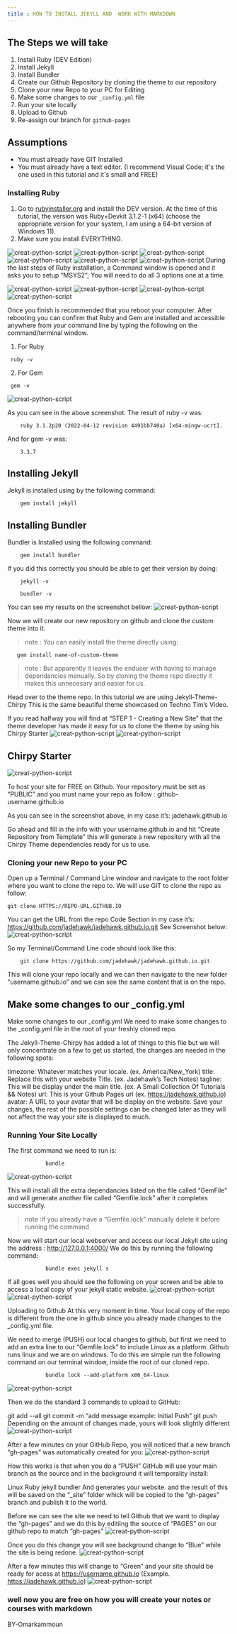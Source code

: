 ```yaml
---
title : HOW TO INSTALL JEKYLL AND  WORK WITH MARKDOWN
---
```

## The Steps we will take

1. Install Ruby (DEV Edition)
2. Install Jekyll
3. Install Bundler
4. Create our Github Repository by cloning the theme to our repository
5. Clone your new Repo to your PC for Editing
6. Make some changes to our `_config.yml` file
7. Run your site locally
8. Upload to Github
9. Re-assign our branch for `github-pages`

## Assumptions

- You must already have GIT Installed
- You must already have a text editor. (I recommend Visual Code; it's the one used in this tutorial and it's small and FREE)

### Installing Ruby

1. Go to [rubyinstaller.org](https://rubyinstaller.org/) and install the DEV version. At the time of this tutorial, the version was Ruby+Devkit 3.1.2-1 (x64) (choose the appropriate version for your system, I am using a 64-bit version of Windows 11).
2. Make sure you install EVERYTHING.


![creat-python-script](/assets/Images/1.png)
![creat-python-script](/assets/Images/2.png)
![creat-python-script](/assets/Images/3.png)
![creat-python-script](/assets/Images/4.png)
![creat-python-script](/assets/Images/5.png)
![creat-python-script](/assets/Images/6.png)
During the last steps of Ruby installation, a Command window is opened and it asks you to setup “MSYS2”; You will need to do all 3 options one at a time.

![creat-python-script](/assets/Images/7.png)
![creat-python-script](/assets/Images/8.png)
![creat-python-script](/assets/Images/9.png)
![creat-python-script](/assets/Images/0.png)



Once you finish is recommended that you reboot your computer.
After rebooting you can confirm that Ruby and Gem are installed and accessible anywhere from your command line by typing the following on the command/terminal window.


1. For Ruby
```
 ruby -v

```
2. For Gem
```
 gem -v

```
![creat-python-script](/assets/Images/11.png)

As you can see in the above screenshot.
The result of ruby -v was:
```
    ruby 3.1.2p20 (2022-04-12 revision 4491bb740a) [x64-mingw-ucrt].  

```
And for gem -v was:
```
    3.3.7

```
## Installing Jekyll
Jekyll is installed using by the following command:

```
    gem install jekyll

```
## Installing Bundler
Bundler is Installed using the following command:
```
    gem install bundler

```
If you did this correctly you should be able to get their version by doing:


```
    jekyll -v

    bundler -v

```
You can see my results on the screenshot bellow:
![creat-python-script](/assets/Images/22.png)

Now we will create our new repository on github and clone the custom theme into it.

> note : You can easily install the theme directly using:
```
   gem install name-of-custom-theme

```
> note : But apparently it leaves the enduser with having to manage dependancies manually.
So by cloning the theme repo directly it makes this unnecesary and easier for us.



Head over to the theme repo. In this tutorial we are using Jekyll-Theme-Chirpy This is the same beautiful theme showcased on Techno Tim’s Video.

If you read halfway you will find at “STEP 1 - Creating a New Site” that the theme developer has made it easy for us to clone the theme by using his Chirpy Starter
![creat-python-script](/assets/Images/33.png)
![creat-python-script](/assets/Images/44.png)

## Chirpy Starter
![creat-python-script](/assets/Images/55.png)



To host your site for FREE on Github. Your repository must be set as “PUBLIC” and you must name your repo as follow : github-username.github.io

As you can see in the screenshot above, in my case it’s: jadehawk.github.io

Go ahead and fill in the info with your username.github.io and hit “Create Repository from Template” this will generate a new repository with all the Chirpy Theme dependencies ready for us to use.

### Cloning your new Repo to your PC
Open up a Terminal / Command Line window and navigate to the root folder where you want to clone the repo to.
We will use GIT to clone the repo as follow:

```
git clone HTTPS://REPO-URL.GITHUB.IO

```
You can get the URL from the repo Code Section in my case it’s: https://github.com/jadehawk/jadehawk.github.io.git See Screenshot below:
![creat-python-script](/assets/Images/66.png)

So my Terminal/Command Line code should look like this:

```
    git clone https://github.com/jadehawk/jadehawk.github.io.git

```
This will clone your repo locally and we can then navigate to the new folder “username.github.io” and we can see the same content that is on the repo.

## Make some changes to our _config.yml
Make some changes to our _config.yml
We need to make some changes to the _config.yml file in the root of your freshly cloned repo.

The Jekyll-Theme-Chirpy has added a lot of things to this file but we will only concentrate on a few to get us started, the changes are needed in the following spots:

timezone: Whatever matches your locale. (ex. America/New_York)
title: Replace this with your website Title. (ex. Jadehawk’s Tech Notes)
tagline: This will be display under the main title. (ex. A Small Collection Of Tutorials && Notes)
url: This is your Github Pages url (ex. https://jadehawk.github.io)
avatar: A URL to your avatar that will be display on the website.
Save your changes, the rest of the possible settings can be changed later as they will not affect the way your site is displayed to much.

 ### Running Your Site Locally

The first command we need to run is:
```
            bundle

```
![creat-python-script](/assets/Images/77.png)

This will install all the extra dependancies listed on the file called “GemFile” and will generate another file called “Gemfile.lock” after it completes successfully.

> note :If you already have a “Gemfile.lock” manually delete it before running the command

Now we will start our local webserver and access our local Jekyll site using the address : http://127.0.0.1:4000/ We do this by running the following command:

```
            bundle exec jekyll s

```
If all goes well you should see the following on your screen and be able to access a local copy of your jekyll static website.
![creat-python-script](/assets/Images/88.png)
![creat-python-script](/assets/Images/99.png)


Uploading to Github
At this very moment in time. Your local copy of the repo is different from the one in github since you already made changes to the _config.yml file.

We need to merge (PUSH) our local changes to github, but first we need to add an extra line to our “Gemfile.lock” to include Linux as a platform. Github runs linux and we are on windows. To do this we simple run the following command on our terminal window, inside the root of our cloned repo.

```
            bundle lock --add-platform x86_64-linux

```
![creat-python-script](/assets/Images/00.png)

Then we do the standard 3 commands to upload to GitHub:

git add --all
git commit -m “add message example: Initial Push”
git push
Depending on the amount of changes made, yours will look slightly different
![creat-python-script](/assets/Images/111.png)

After a few minutes on your GitHub Repo, you will noticed that a new branch “gh-pages” was automatically created for you:
![creat-python-script](/assets/Images/222.png)


How this works is that when you do a “PUSH” GitHub will use your main branch as the source and in the background it will temporality install:

Linux
Ruby
jekyll
bundler
And generates your website. and the result of this will be saved on the “_site” folder whick will be copied to the “gh-pages” branch and publish it to the world.

Before we can see the site we need to tell Github that we want to display the “gh-pages” and we do this by editiing the source of “PAGES” on our github repo to match “gh-pages”
![creat-python-script](/assets/Images/333.png)

Once you do this change you will see background change to “Blue” while the site is being redone.
![creat-python-script](/assets/Images/444.png)


After a few minutes this will change to “Green” and your site should be ready for acess at https://username.github.io (Example. https://jadehawk.github.io)
![creat-python-script](/assets/Images/555.png)
###  well now you are free on how you will create your notes or courses with markdown 


BY-Omarkammoun
